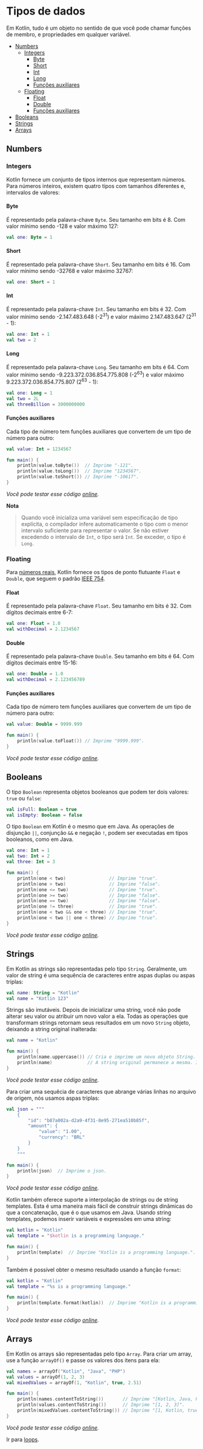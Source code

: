 # Tipos de dados

Em Kotlin, tudo é um objeto no sentido de que você pode chamar funções de membro, e propriedades em qualquer variável.

* [Numbers](#numbers)
    - [Integers](#integers)
        - [Byte](#byte)
        - [Short](#short)
        - [Int](#int)
        - [Long](#long)
        - [Funções auxiliares](#integers-functions)
    - [Floating](#floating)
        - [Float](#float)
        - [Double](#double)
        - [Funções auxiliares](#floating-functions)
* [Booleans](#booleans)
* [Strings](#strings)
* [Arrays](#arrays)

<div id='numbers'></div> 

## Numbers

<div id='integers'></div> 

### Integers

Kotlin fornece um conjunto de tipos internos que representam números. Para números inteiros, existem quatro tipos com
tamanhos diferentes e, intervalos de valores:

<div id='byte'></div> 

#### Byte

É representado pela palavra-chave `Byte`. Seu tamanho em bits é 8. Com valor mínimo sendo -128 e valor máximo 127:

```kotlin
val one: Byte = 1
```

<div id='short'></div> 

#### Short

É representado pela palavra-chave `Short`. Seu tamanho em bits é 16. Com valor mínimo sendo -32768 e valor máximo 32767:

```kotlin
val one: Short = 1
```

<div id='int'></div> 

#### Int

É representado pela palavra-chave `Int`. Seu tamanho em bits é 32. Com valor mínimo sendo
-2.147.483.648 (-2<sup>31</sup>) e valor máximo 2.147.483.647 (2<sup>31</sup> - 1):

```kotlin
val one: Int = 1
val two = 2
```

<div id='long'></div> 

#### Long

É representado pela palavra-chave `Long`. Seu tamanho em bits é 64. Com valor mínimo sendo
-9.223.372.036.854.775.808 (-2<sup>63</sup>) e valor máximo 9.223.372.036.854.775.807 (2<sup>63</sup> - 1):

```kotlin
val one: Long = 1
val two = 2L
val threeBillion = 3000000000
```

<div id='integers-functions'></div> 

#### Funções auxiliares

Cada tipo de número tem funções auxiliares que convertem de um tipo de número para outro:

```kotlin
val value: Int = 1234567

fun main() {
    println(value.toByte())  // Imprime "-121".
    println(value.toLong())  // Imprime "1234567".
    println(value.toShort()) // Imprime "-10617".
}
```

_Você pode testar esse código [online](https://pl.kotl.in/ZNnMuVnMf)._

**Nota**
> Quando você inicializa uma variável sem especificação de tipo explícita, o compilador infere automaticamente o tipo
> com o menor intervalo suficiente para representar o valor.
> Se não estiver excedendo o intervalo de `Int`, o tipo será `Int`. Se exceder, o tipo é `Long`.

<div id='floating'></div> 

### Floating

Para [números reais](https://pt.wikipedia.org/wiki/N%C3%BAmero_real), Kotlin fornece os tipos de ponto flutuante `Float`
e `Double`, que seguem o padrão [IEEE 754](https://en.wikipedia.org/wiki/IEEE_754).

<div id='float'></div> 

#### Float

É representado pela palavra-chave `Float`. Seu tamanho em bits é 32. Com dígitos decimais entre 6-7:

```kotlin
val one: Float = 1.0
val withDecimal = 2.1234567
```

<div id='double'></div> 

#### Double

É representado pela palavra-chave `Double`. Seu tamanho em bits é 64. Com dígitos decimais entre 15-16:

```kotlin
val one: Double = 1.0
val withDecimal = 2.123456789
```

<div id='floating-functions'></div> 

#### Funções auxiliares

Cada tipo de número tem funções auxiliares que convertem de um tipo de número para outro:

```kotlin
val value: Double = 9999.999

fun main() {
    println(value.toFloat()) // Imprime "9999.999".
}
```

_Você pode testar esse código [online](https://pl.kotl.in/XcmN3AU3P)._

## Booleans

<div id='booleans'></div> 

O tipo `Boolean` representa objetos booleanos que podem ter dois valores: `true` ou `false`:

```kotlin
val isFull: Boolean = true
val isEmpty: Boolean = false
```

O tipo `Boolean` em Kotlin é o mesmo que em Java. As operações de disjunção `||`,
conjunção `&&` e negação `!`, podem ser executadas em tipos booleanos, como em Java.

```kotlin
val one: Int = 1
val two: Int = 2
val three: Int = 3

fun main() {
    println(one < two)                // Imprime "true".
    println(one > two)                // Imprime "false".
    println(one <= two)               // Imprime "true".
    println(one >= two)               // Imprime "false".
    println(one == two)               // Imprime "false".
    println(one != three)             // Imprime "true".
    println(one < two && one < three) // Imprime "true".
    println(one < two || one < three) // Imprime "true".
}
```

_Você pode testar esse código [online](https://pl.kotl.in/Y-qzMlJwj)._

<div id='strings'></div>

## Strings

Em Kotlin as strings são representadas pelo tipo `String`. Geralmente, um valor de string é uma sequência de
caracteres entre aspas duplas ou aspas triplas:

```kotlin
val name: String = "Kotlin"
val name = "Kotlin 123"
```

Strings são imutáveis. Depois de inicializar uma string, você não pode alterar seu valor ou atribuir um novo valor a
ela. Todas as operações que transformam strings retornam seus resultados em um novo `String` objeto, deixando a string
original inalterada:

```kotlin
val name = "Kotlin"

fun main() {
    println(name.uppercase()) // Cria e imprime um novo objeto String. Imprime "KOTLIN".
    println(name)             // A string original permanece a mesma. Imprime "Kotlin".
}
```

_Você pode testar esse código [online](https://pl.kotl.in/HzzvtZb2F)._

Para criar uma sequêcia de caracteres que abrange várias linhas no arquivo de origem, nós usamos aspas triplas:

```kotlin
val json = """        
    {
        "id": "b87a002a-d2a9-4f31-8e95-271ea510b85f",
        "amount": {
            "value": "1.00",
            "currency": "BRL"
        }
    }
    """

fun main() {
    println(json)  // Imprime o json.
}
```

_Você pode testar esse código [online](https://pl.kotl.in/x8dJfuIjs)._

Kotlin também oferece suporte a interpolação de strings ou de string templates. Esta é uma maneira mais fácil de
construir strings dinâmicas do que a concatenação, que é o que usamos em Java. Usando string templates, podemos
inserir variáveis e expressões em uma string:

```kotlin
val kotlin = "Kotlin"
val template = "$kotlin is a programming language."

fun main() {
    println(template)  // Imprime "Kotlin is a programming language.".
}
```

Também é possível obter o mesmo resultado usando a função `format`:

```kotlin
val kotlin = "Kotlin"
val template = "%s is a programming language."

fun main() {
    println(template.format(kotlin))  // Imprime "Kotlin is a programming language.".
}
```

_Você pode testar esse código [online](https://pl.kotl.in/GCWMkEuHf)._

<div id='arrays'></div> 

## Arrays

Em Kotlin os arrays são representadas pelo tipo `Array`. Para criar um array, use a função `arrayOf()`
e passe os valores dos itens para ela:

```kotlin
val names = arrayOf("Kotlin", "Java", "PHP")
val values = arrayOf(1, 2, 3)
val mixedValues = arrayOf(1, "Kotlin", true, 2.51)

fun main() {
    println(names.contentToString())       // Imprime "[Kotlin, Java, PHP]".
    println(values.contentToString())      // Imprime "[1, 2, 3]".
    println(mixedValues.contentToString()) // Imprime "[1, Kotlin, true, 2.51]".
}
```

_Você pode testar esse código [online](https://pl.kotl.in/RDK1wzTW4)._

Ir para [loops](LOOPS.md).
